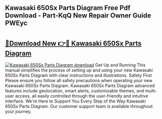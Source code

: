 ## Kawasaki 650Sx Parts Diagram Free Pdf Download - Part-KqQ New Repair Owner Guide PWEyc

# <h2><a href="http://dfpg32.blite.top/?on=Kawasaki+650Sx+Parts+Diagram">🔗Download New 👉🔴 Kawasaki 650Sx Parts Diagram</a></h2>

[![Kawasaki 650Sx Parts Diagram download](https://i.imgur.com/lujVjoI.png)](http://dfpg32.blite.top/?on=Kawasaki+650Sx+Parts+Diagram)
Get Up and Running This manual simplifies the process of setting up and using your new Kawasaki 650Sx Parts Diagram with clear instructions and illustrations. Safety First Please ensure you follow all safety precautions when operating your new Kawasaki 650Sx Parts Diagram. Kawasaki 650Sx Parts Diagram advanced features include geolocation, smart alerts, customizable themes, and multi-user access, all easily controlled through the user-friendly and intuitive interface. We're Here to Support You Every Step of the Way Kawasaki 650Sx Parts Diagram. Our customer support team is available throughout your journey.

